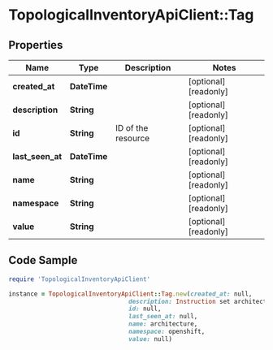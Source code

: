 # TopologicalInventoryApiClient::Tag

## Properties

Name | Type | Description | Notes
------------ | ------------- | ------------- | -------------
**created_at** | **DateTime** |  | [optional] [readonly] 
**description** | **String** |  | [optional] [readonly] 
**id** | **String** | ID of the resource | [optional] [readonly] 
**last_seen_at** | **DateTime** |  | [optional] [readonly] 
**name** | **String** |  | [optional] [readonly] 
**namespace** | **String** |  | [optional] [readonly] 
**value** | **String** |  | [optional] [readonly] 

## Code Sample

```ruby
require 'TopologicalInventoryApiClient'

instance = TopologicalInventoryApiClient::Tag.new(created_at: null,
                                 description: Instruction set architecture,
                                 id: null,
                                 last_seen_at: null,
                                 name: architecture,
                                 namespace: openshift,
                                 value: null)
```


